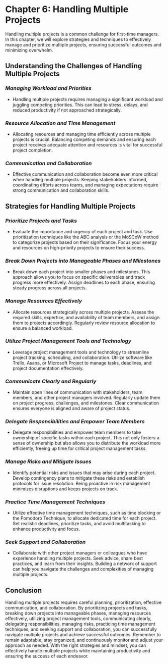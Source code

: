 Chapter 6: Handling Multiple Projects
=====================================

Handling multiple projects is a common challenge for first-time managers. In this chapter, we will explore strategies and techniques to effectively manage and prioritize multiple projects, ensuring successful outcomes and minimizing overwhelm.

**Understanding the Challenges of Handling Multiple Projects**
--------------------------------------------------------------

### *Managing Workload and Priorities*

* Handling multiple projects requires managing a significant workload and juggling competing priorities. This can lead to stress, delays, and reduced productivity if not approached strategically.

### *Resource Allocation and Time Management*

* Allocating resources and managing time efficiently across multiple projects is crucial. Balancing competing demands and ensuring each project receives adequate attention and resources is vital for successful project completion.

### *Communication and Collaboration*

* Effective communication and collaboration become even more critical when handling multiple projects. Keeping stakeholders informed, coordinating efforts across teams, and managing expectations require strong communication and collaboration skills.

**Strategies for Handling Multiple Projects**
---------------------------------------------

### *Prioritize Projects and Tasks*

* Evaluate the importance and urgency of each project and task. Use prioritization techniques like the ABC analysis or the MoSCoW method to categorize projects based on their significance. Focus your energy and resources on high-priority projects to ensure their success.

### *Break Down Projects into Manageable Phases and Milestones*

* Break down each project into smaller phases and milestones. This approach allows you to focus on specific deliverables and track progress more effectively. Assign deadlines to each phase, ensuring steady progress across all projects.

### *Manage Resources Effectively*

* Allocate resources strategically across multiple projects. Assess the required skills, expertise, and availability of team members, and assign them to projects accordingly. Regularly review resource allocation to ensure a balanced workload.

### *Utilize Project Management Tools and Technology*

* Leverage project management tools and technology to streamline project tracking, scheduling, and collaboration. Utilize software like Trello, Asana, or Microsoft Project to manage tasks, deadlines, and project documentation effectively.

### *Communicate Clearly and Regularly*

* Maintain open lines of communication with stakeholders, team members, and other project managers involved. Regularly update them on project progress, challenges, and milestones. Clear communication ensures everyone is aligned and aware of project status.

### *Delegate Responsibilities and Empower Team Members*

* Delegate responsibilities and empower team members to take ownership of specific tasks within each project. This not only fosters a sense of ownership but also allows you to distribute the workload more efficiently, freeing up time for critical project management tasks.

### *Manage Risks and Mitigate Issues*

* Identify potential risks and issues that may arise during each project. Develop contingency plans to mitigate these risks and establish protocols for issue resolution. Being proactive in risk management minimizes disruptions and keeps projects on track.

### *Practice Time Management Techniques*

* Utilize effective time management techniques, such as time blocking or the Pomodoro Technique, to allocate dedicated time for each project. Set realistic deadlines, prioritize tasks, and avoid multitasking to enhance productivity and focus.

### *Seek Support and Collaboration*

* Collaborate with other project managers or colleagues who have experience handling multiple projects. Seek advice, share best practices, and learn from their insights. Building a network of support can help you navigate the challenges and complexities of managing multiple projects.

**Conclusion**
--------------

Handling multiple projects requires careful planning, prioritization, effective communication, and collaboration. By prioritizing projects and tasks, breaking down projects into manageable phases, managing resources effectively, utilizing project management tools, communicating clearly, delegating responsibilities, managing risks, practicing time management techniques, and seeking support and collaboration, you can successfully navigate multiple projects and achieve successful outcomes. Remember to remain adaptable, stay organized, and continuously monitor and adjust your approach as needed. With the right strategies and mindset, you can effectively handle multiple projects while maintaining productivity and ensuring the success of each endeavor.
